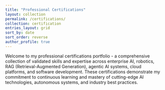 ```yaml
---
title: "Professional Certifications"
layout: collection
permalink: /certifications/
collection: certification
entries_layout: grid
sort_by: date
sort_order: reverse
author_profile: true
---
```


Welcome to my professional certifications portfolio - a comprehensive collection of validated skills and expertise across enterprise AI, robotics, RAG (Retrieval-Augmented Generation), agentic AI systems, cloud platforms, and software development. These certifications demonstrate my commitment to continuous learning and mastery of cutting-edge AI technologies, autonomous systems, and industry best practices.